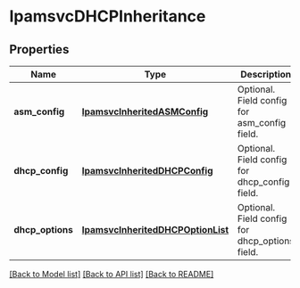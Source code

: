 # IpamsvcDHCPInheritance

## Properties
Name | Type | Description | Notes
------------ | ------------- | ------------- | -------------
**asm_config** | [**IpamsvcInheritedASMConfig**](IpamsvcInheritedASMConfig.md) | Optional. Field config for asm_config field. | [optional] 
**dhcp_config** | [**IpamsvcInheritedDHCPConfig**](IpamsvcInheritedDHCPConfig.md) | Optional. Field config for dhcp_config field. | [optional] 
**dhcp_options** | [**IpamsvcInheritedDHCPOptionList**](IpamsvcInheritedDHCPOptionList.md) | Optional. Field config for dhcp_options field. | [optional] 

[[Back to Model list]](../README.md#documentation-for-models) [[Back to API list]](../README.md#documentation-for-api-endpoints) [[Back to README]](../README.md)


